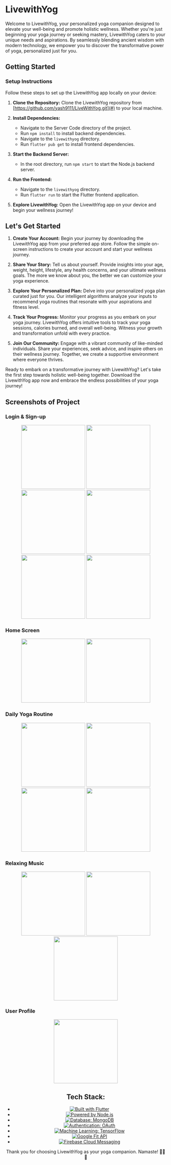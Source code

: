 # LivewithYog

Welcome to LivewithYog, your personalized yoga companion designed to elevate your well-being and promote holistic wellness. Whether you're just beginning your yoga journey or seeking mastery, LivewithYog caters to your unique needs and aspirations. By seamlessly blending ancient wisdom with modern technology, we empower you to discover the transformative power of yoga, personalized just for you.

## Getting Started

### Setup Instructions

Follow these steps to set up the LivewithYog app locally on your device:

1. **Clone the Repository:** Clone the LivewithYog repository from [https://github.com/yash9111/LiveWithYog.git](#) to your local machine.

2. **Install Dependencies:**
   - Navigate to the Server Code directory of the project.
   - Run `npm install` to install backend dependencies.
   - Navigate to the `livewithyog` directory.
   - Run `flutter pub get` to install frontend dependencies.

3. **Start the Backend Server:** 
   - In the root directory, run `npm start` to start the Node.js backend server.

4. **Run the Frontend:**
   - Navigate to the `livewithyog` directory.
   - Run `flutter run` to start the Flutter frontend application.

5. **Explore LivewithYog:** Open the LivewithYog app on your device and begin your wellness journey!



## Let's Get Started

1. **Create Your Account:** Begin your journey by downloading the LivewithYog app from your preferred app store. Follow the simple on-screen instructions to create your account and start your wellness journey.

2. **Share Your Story:** Tell us about yourself. Provide insights into your age, weight, height, lifestyle, any health concerns, and your ultimate wellness goals. The more we know about you, the better we can customize your yoga experience.

3. **Explore Your Personalized Plan:** Delve into your personalized yoga plan curated just for you. Our intelligent algorithms analyze your inputs to recommend yoga routines that resonate with your aspirations and fitness level.

4. **Track Your Progress:** Monitor your progress as you embark on your yoga journey. LivewithYog offers intuitive tools to track your yoga sessions, calories burned, and overall well-being. Witness your growth and transformation unfold with every practice.

5. **Join Our Community:** Engage with a vibrant community of like-minded individuals. Share your experiences, seek advice, and inspire others on their wellness journey. Together, we create a supportive environment where everyone thrives.

Ready to embark on a transformative journey with LivewithYog? Let's take the first step towards holistic well-being together. Download the LivewithYog app now and embrace the endless possibilities of your yoga journey!

## Screenshots of Project

### Login & Sign-up
<div align=center>
<img src="Scrrenshots/1.jpg" width = "200" />
<img src="Scrrenshots/3.jpg" width = "200" />
<img src="Scrrenshots/4.jpg" width = "200" />
<img src="Scrrenshots/7.jpg" width = "200" />
<img src="Scrrenshots/login.jpg" width = "200" />
<img src="Scrrenshots/5.jpg" width = "200" />
</div>

### Home Screen
<div align=center>

<img src="Scrrenshots/home.jpg" width = "200" />
<img src="Scrrenshots/6.jpg" width = "200" />
</div>

### Daily Yoga Routine

<div align=center>

<img src="Scrrenshots/8.jpg" width = "200" />
<img src="Scrrenshots/9.jpg" width = "200" />
<img src="Scrrenshots/10.jpg" width = "200" />
<img src="Scrrenshots/11.jpg" width = "200" />
</div>

### Relaxing Music
<div align=center>

<img src="Scrrenshots/12.jpg" width = "200" />
<img src="Scrrenshots/13.jpg" width = "200" />
<img src="Scrrenshots/player.jpg" width = "200" />

</div>

### User Profile

<div align=center>
<img src="Scrrenshots/14.jpg" width = "200" />

## Tech Stack:

* [![Built with Flutter](https://img.shields.io/badge/Built_with-Flutter-blue?logo=flutter)](https://flutter.dev/)
* [![Powered by Node.js](https://img.shields.io/badge/Powered_by-Node.js-green?logo=node.js)](https://nodejs.org/)
* [![Database: MongoDB](https://img.shields.io/badge/Database-MongoDB-green?logo=mongodb)](https://www.mongodb.com/)
* [![Authentication: OAuth](https://img.shields.io/badge/Authentication-OAuth-yellow?logo=oauth)](https://oauth.net/)
* [![Machine Learning: TensorFlow](https://img.shields.io/badge/Machine_Learning-TensorFlow-orange?logo=tensorflow)](https://www.tensorflow.org/)
* [![Google Fit API](https://img.shields.io/badge/API-Google_Fit-red?logo=google)](https://developers.google.com/fit)
* [![Firebase Cloud Messaging](https://img.shields.io/badge/Service-Firebase_Cloud_Messaging-yellow?logo=firebase)](https://firebase.google.com/docs/cloud-messaging)

Thank you for choosing LivewithYog as your yoga companion. Namaste! 🧘‍♂️🌿

